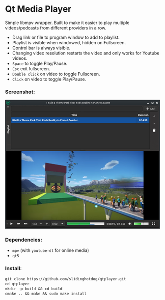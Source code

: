 # Qt Media Player

Simple libmpv wrapper. Built to make it easier to play multiple videos/podcasts from different providers in a row.


- Drag link or file to program window to add to playlist.
- Playlist is visible when windowed, hidden on Fullscreen.
- Control bar is always visible.
- Changing video resolution restarts the video and only works for Youtube videos.
- `Space` to toggle Play/Pause.
- `Esc` exit fullscreen.
- `Double click` on video to toggle Fullscreen.
- `Click` on video to toggle Play/Pause.


### Screenshot:
![Image alt text](screenshot/screenshot.png)

### Dependencies:
- `mpv` (with `youtube-dl` for online media)
- `qt5`

### Install:
```
git clone https://github.com/slidinghotdog/qtplayer.git
cd qtplayer
mkdir -p build && cd build
cmake .. && make && sudo make install
```